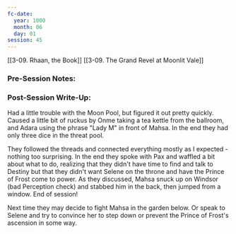 ```yaml
---
fc-date:
  year: 1000
  month: 06
  day: 01
session: 45
---
```

[[3-09. Rhaan, the Book]] [[3-09. The Grand Revel at Moonlit Vale]]

### Pre-Session Notes:


### Post-Session Write-Up:

Had a little trouble with the Moon Pool, but figured it out pretty quickly. Caused a little bit of ruckus by Onme taking a tea kettle from the ballroom, and Adara using the phrase "Lady M" in front of Mahsa. In the end they had only three dice in the threat pool.

They followed the threads and connected everything mostly as I expected - nothing too surprising. In the end they spoke with Pax and waffled a bit about what to do, realizing that they didn't have time to find and talk to Destiny but that they didn't want Selene on the throne and have the Prince of Frost come to power. As they discussed, Mahsa snuck up on Windsor (bad Perception check) and stabbed him in the back, then jumped from a window. End of session!

Next time they may decide to fight Mahsa in the garden below. Or speak to Selene and try to convince her to step down or prevent the Prince of Frost's ascension in some way.
